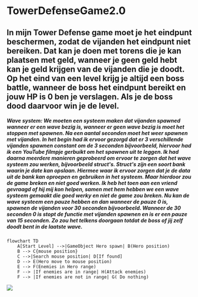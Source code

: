 # TowerDefenseGame2.0
## In mijn Tower Defense game moet je het eindpunt beschermen, zodat de vijanden het eindpunt niet bereiken. Dat kan je doen met torens die je kan plaatsen met geld, wanneer je geen geld hebt kan je geld krijgen van de vijanden die je doodt. Op het eind van een level krijg je altijd een boss battle, wanneer de boss het eindpunt bereikt en jouw HP is 0 ben je verslagen. Als je de boss dood daarvoor win je de level.
##### Wave system: We moeten een systeem maken dat vijanden spawned wanneer er een wave bezig is, wanneer er geen wave bezig is moet het stoppen met spawnen. Na een aantal seconden moet het weer spawnen met vijanden. In het begin had ik ervoor gezorgd dat er 3 verschillende vijanden spawnen constant om de 3 seconden bijvoorbeeld, hiervoor had ik een YouTube filmpje gerbuikt om het spawnen uit te leggen. Ik had daarna meerdere manieren geprobeerd om ervoor te zorgen dat het wave systeem zou werken, bijvoorbeeld struct's. Struct's zijn een soort bank waarin je date kan opslaan. Hiermee waar ik ervoor zorgen dat je de data uit de bank kan oproepen en gebruiken in het systeem. Maar hierdoor zou de game breken en niet goed werken. Ik heb het toen aan een vriend gevraagd of hij mij kon helpen, samen met hem hebben we een wave systeem gemaakt die goed werky en niet de game zou breken. Nu kan de wave systeem een pauze hebben en dan wanneer de pauze 0 is, spawnen de vijanden voor 30 seconden bijvoorbeeld. Wanneer de 30 seconden 0 is stopt de functie met vijanden spawnen en is er een pauze van 15 seconden. Zo zou het telkens doorgaan totdat de boss of jij zelf doodt bent in de laatste wave.
```mermaid
flowchart TD
    A[Start Level] -->|GameObject Hero spawn| B(Hero position)
    B --> C{mouse position}
    C -->|Search mouse position| D[If found]
    D --> E(Hero move to mouse position)
    E --> F(Enemies in Hero range)
    F --> |If enemies are in range| H(Attack enemies)
    F --> |If enemies are not in range| G( Do nothing)
```

![](https://hatrabbits.com/wp-content/uploads/2017/01/random.jpg)
